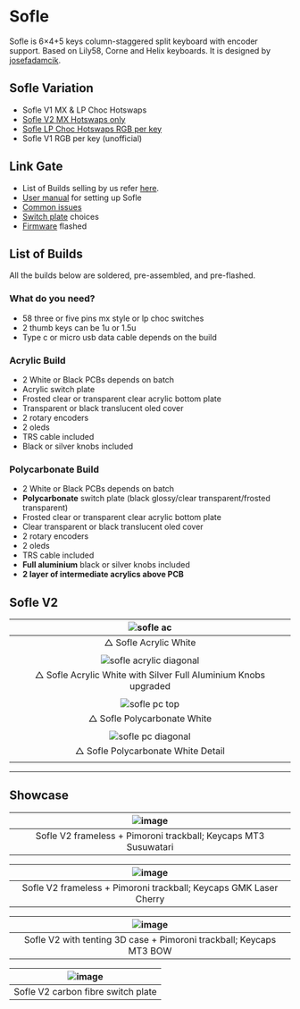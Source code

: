 # Sofle

Sofle is 6×4+5 keys column-staggered split keyboard with encoder support. Based on Lily58, Corne and Helix keyboards. It is designed by [josefadamcik](https://github.com/josefadamcik/SofleKeyboard). 

## Sofle Variation
- Sofle V1 MX & LP Choc Hotswaps
- [Sofle V2 MX Hotswaps only](https://github.com/superxc3/xcmkb/tree/main/list%20of%20items/list%20of%20keyboards/60percent/sofle)
- [Sofle LP Choc Hotswaps RGB per key](https://github.com/superxc3/xcmkb/tree/main/list%20of%20items/list%20of%20keyboards/60percent/sofle/sofle%20choc)
- Sofle V1 RGB per key (unofficial)

## Link Gate
- List of Builds selling by us refer [here](https://github.com/superxc3/xcmkb/blob/main/list%20of%20items/list%20of%20keyboards/60percent/sofle/readme.md#list-of-builds).
- [User manual](https://github.com/superxc3/xcmkb/blob/main/list%20of%20items/list%20of%20keyboards/60percent/sofle/user%20manual.md) for setting up Sofle
- [Common issues](https://github.com/superxc3/xcmkb/blob/main/list%20of%20guide/common%20issues.md)
- [Switch plate](https://github.com/superxc3/xcmkb/blob/main/list%20of%20guide/switch%20plate.md) choices 
- [Firmware](https://github.com/superxc3/xcmkb/tree/main/list%20of%20items/list%20of%20keyboards/60percent/sofle/sofle%20v1%20%26%20v2%20mx/firmware) flashed

## List of Builds
All the builds below are soldered, pre-assembled, and pre-flashed. 

### What do you need?
- 58 three or five pins mx style or lp choc switches 
- 2 thumb keys can be 1u or 1.5u
- Type c or micro usb data cable depends on the build

### Acrylic Build 
- 2 White or Black PCBs depends on batch
- Acrylic switch plate
- Frosted clear or transparent clear acrylic bottom plate
- Transparent or black translucent oled cover
- 2 rotary encoders
- 2 oleds
- TRS cable included
- Black or silver knobs included

### Polycarbonate Build
- 2 White or Black PCBs depends on batch
- **Polycarbonate** switch plate (black glossy/clear transparent/frosted transparent)
- Frosted clear or transparent clear acrylic bottom plate
- Clear transparent or black translucent oled cover
- 2 rotary encoders
- 2 oleds
- TRS cable included
- **Full aluminium** black or silver knobs included
- **2 layer of intermediate acrylics above PCB**



## Sofle V2

|![sofle ac](https://user-images.githubusercontent.com/79617315/155830744-f10a3497-5c43-4f61-b2b8-6554c79795bf.jpg)|
|:--:|
|△ Sofle Acrylic White|
||
|![sofle acrylic diagonal](https://user-images.githubusercontent.com/79617315/150795342-8f4c850a-2ab9-4dc7-b5ef-0efb2ea58dcc.jpg)|
|△ Sofle Acrylic White with Silver Full Aluminium Knobs upgraded|
||
|![sofle pc top](https://user-images.githubusercontent.com/79617315/150795645-335d8b2d-b8e9-4630-9102-336ef35f1541.jpg)|
|△ Sofle Polycarbonate White|
||
|![sofle pc diagonal](https://user-images.githubusercontent.com/79617315/150795889-0fb46f0d-a638-4c58-acb2-ec3bf7e63096.jpg)|
|△ Sofle Polycarbonate White Detail|
||




---
## Showcase
|![image](https://user-images.githubusercontent.com/79617315/158513771-bdaacd93-2ed8-43ad-9487-138a2844bc50.png)|
|:--:|
|Sofle V2 frameless + Pimoroni trackball; Keycaps MT3 Susuwatari|

|![image](https://user-images.githubusercontent.com/79617315/158513843-eaea3817-c09c-46bc-a7b7-cbb505b76633.png)|
|:--:|
|Sofle V2 frameless + Pimoroni trackball; Keycaps GMK Laser Cherry |

|![image](https://user-images.githubusercontent.com/79617315/158512971-417c05b6-50f4-4ac1-b339-d81ff050f716.png)|
|:--:|
|Sofle V2 with tenting 3D case + Pimoroni trackball; Keycaps MT3 BOW |

|![image](https://user-images.githubusercontent.com/79617315/160728223-b2fcba74-08fb-4504-8ee6-83e5dbcc14e1.png)|
|:--:|
|Sofle V2 carbon fibre switch plate|
